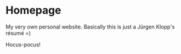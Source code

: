 # Homepage
My very own personal website. Basically this is just a Jürgen Klopp's résumé =)

Hocus-pocus!